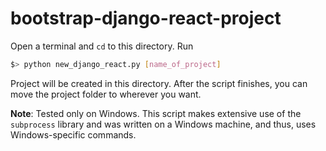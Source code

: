 # bootstrap-django-react-project

Open a terminal and `cd` to this directory. Run

```bash
$> python new_django_react.py [name_of_project]
```

Project will be created in this directory. After the script finishes, you can move the project folder to wherever you want.

**Note**: Tested only on Windows. This script makes extensive use of the `subprocess` library and was written on a Windows machine, and thus, uses Windows-specific commands.
